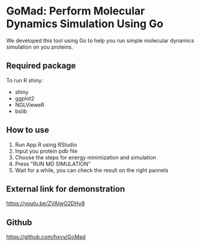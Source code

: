 # GoMad: Perform Molecular Dynamics Simulation Using Go

We developed this tool using Go to help you run simple molecular dynamics simulation on you proteins.

## Required package
To run R shiny:
- shiny
- ggplot2
- NGLVieweR
- bslib

## How to use
1. Run App.R using RStudio
2. Input you protein pdb file
3. Choose the steps for energy minimization and simulation
4. Press "RUN MD SIMULATION"
5. Wait for a while, you can check the result on the right pannels

## External link for demonstration
https://youtu.be/ZVAlwO2DHy8

## Github
https://github.com/hxyv/GoMad